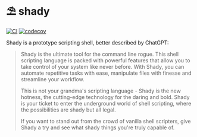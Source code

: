 # ⛱ shady

[![CI](https://github.com/luizribeiro/shady/actions/workflows/ci.yml/badge.svg)](https://github.com/luizribeiro/shady/actions/workflows/ci.yml)
[![codecov](https://codecov.io/gh/luizribeiro/shady/branch/main/graph/badge.svg?token=25KwvC0cSi)](https://codecov.io/gh/luizribeiro/shady)

Shady is a prototype scripting shell, better described by ChatGPT:

> Shady is the ultimate tool for the command line rogue. This shell scripting
> language is packed with powerful features that allow you to take control of
> your system like never before. With Shady, you can automate repetitive tasks
> with ease, manipulate files with finesse and streamline your workflow.
> 
> This is not your grandma's scripting language - Shady is the new hotness, the
> cutting-edge technology for the daring and bold. Shady is your ticket to enter
> the underground world of shell scripting, where the possibilities are shady
> but all legal.
>
> If you want to stand out from the crowd of vanilla shell scripters, give Shady
a try and see what shady things you're
> truly capable of.
